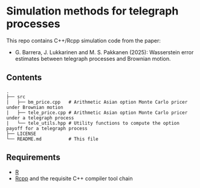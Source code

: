 # Simulation methods for telegraph processes

This repo contains C++/Rcpp simulation code from the paper:

* G. Barrera, J. Lukkarinen and M. S. Pakkanen (2025): Wasserstein error estimates between telegraph processes and Brownian motion.

## Contents

```
.
├── src
|   ├── bm_price.cpp   # Arithmetic Asian option Monte Carlo pricer under Brownian motion
|   ├── tele_price.cpp # Arithmetic Asian option Monte Carlo pricer under a telegraph process
|   └── tele_utils.hpp # Utility functions to compute the option payoff for a telegraph process
├── LICENSE
└── README.md          # This file
```

## Requirements

* [R](https://www.r-project.org/)
* [Rcpp](https://cran.r-project.org/web/packages/Rcpp/index.html) and the requisite C++ compiler tool chain
